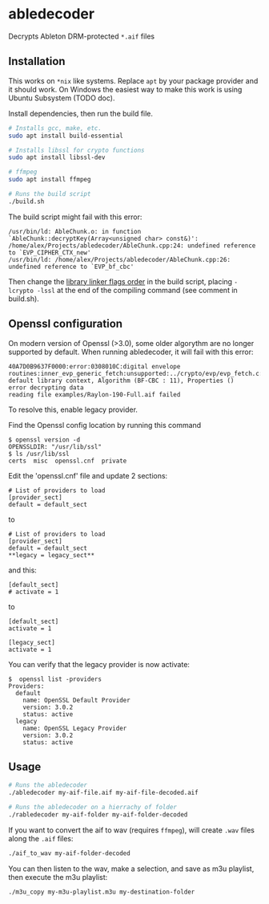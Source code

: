 # abledecoder

Decrypts Ableton DRM-protected `*.aif` files

## Installation

This works on `*nix` like systems. Replace `apt` by your package provider and it should work. On Windows the easiest way to make this work is using Ubuntu Subsystem (TODO doc).

Install dependencies, then run the build file.

```bash
# Installs gcc, make, etc.
sudo apt install build-essential

# Installs libssl for crypto functions
sudo apt install libssl-dev

# ffmpeg
sudo apt install ffmpeg

# Runs the build script
./build.sh
```

The build script might fail with this error:

```
/usr/bin/ld: AbleChunk.o: in function `AbleChunk::decryptKey(Array<unsigned char> const&)':
/home/alex/Projects/abledecoder/AbleChunk.cpp:24: undefined reference to `EVP_CIPHER_CTX_new'
/usr/bin/ld: /home/alex/Projects/abledecoder/AbleChunk.cpp:26: undefined reference to `EVP_bf_cbc'
```

Then change the [library linker flags order](https://stackoverflow.com/a/56658568) in the build script, placing `-lcrypto -lssl` at the end of the compiling command (see comment in build.sh).

## Openssl configuration

On modern version of Openssl (>3.0), some older algorythm are no longer supported by default.
When running abledecoder, it will fail with this error:

```
40A7D0B9637F0000:error:0308010C:digital envelope routines:inner_evp_generic_fetch:unsupported:../crypto/evp/evp_fetch.c:349:Global default library context, Algorithm (BF-CBC : 11), Properties ()
error decrypting data
reading file examples/Raylon-190-Full.aif failed
```

To resolve this, enable legacy provider.

Find the Openssl config location by running this command
```
$ openssl version -d
OPENSSLDIR: "/usr/lib/ssl"
$ ls /usr/lib/ssl
certs  misc  openssl.cnf  private
```

Edit the 'openssl.cnf' file and update 2 sections:

```
# List of providers to load
[provider_sect]
default = default_sect 
```

to 

```
# List of providers to load
[provider_sect]
default = default_sect
**legacy = legacy_sect**
```

and this:

```
[default_sect]
# activate = 1
```

to
```
[default_sect]
activate = 1

[legacy_sect]
activate = 1
```

You can verify that the legacy provider is now activate:

```
$  openssl list -providers
Providers:
  default
    name: OpenSSL Default Provider
    version: 3.0.2
    status: active
  legacy
    name: OpenSSL Legacy Provider
    version: 3.0.2
    status: active
```

## Usage

```bash
# Runs the abledecoder
./abledecoder my-aif-file.aif my-aif-file-decoded.aif

# Runs the abledecoder on a hierrachy of folder
./rabledecoder my-aif-folder my-aif-folder-decoded
```

If you want to convert the aif to wav (requires `ffmpeg`), will create `.wav` files along the `.aif` files:

```bash
./aif_to_wav my-aif-folder-decoded
```

You can then listen to the wav, make a selection, and save as m3u playlist, then execute the m3u playlist:

```bash
./m3u_copy my-m3u-playlist.m3u my-destination-folder
```


